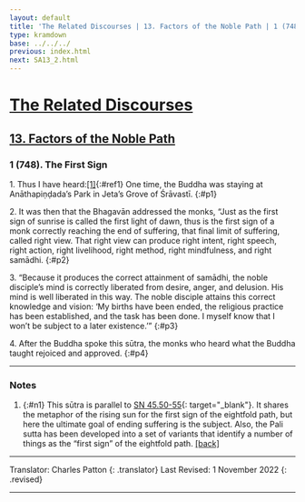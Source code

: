 ```yaml
---
layout: default
title: 'The Related Discourses | 13. Factors of the Noble Path | 1 (748). The First Sign'
type: kramdown
base: ../../../
previous: index.html
next: SA13_2.html
---
```


# [The Related Discourses](../index.html)
## [13. Factors of the Noble Path](index.html)
### 1 (748). The First Sign

1\. Thus I have heard:[\[1\]](#n1){:#ref1} One time, the Buddha was staying at Anāthapiṇḍada’s Park in Jeta’s Grove of Śrāvastī.
{:#p1}

2\. It was then that the Bhagavān addressed the monks, “Just as the first sign of sunrise is called the first light of dawn, thus is the first sign of a monk correctly reaching the end of suffering, that final limit of suffering, called right view. That right view can produce right intent, right speech, right action, right livelihood, right method, right mindfulness, and right samādhi.
{:#p2}

3\. “Because it produces the correct attainment of samādhi, the noble disciple’s mind is correctly liberated from desire, anger, and delusion. His mind is well liberated in this way. The noble disciple attains this correct knowledge and vision: ‘My births have been ended, the religious practice has been established, and the task has been done. I myself know that I won’t be subject to a later existence.’”
{:#p3}

4\. After the Buddha spoke this sūtra, the monks who heard what the Buddha taught rejoiced and approved.
{:#p4}

---

### Notes

1. {:#n1} This sūtra is parallel to [SN 45.50-55](https://suttacentral.net/sn45.50){: target="_blank"}. It shares the metaphor of the rising sun for the first sign of the eightfold path, but here the ultimate goal of ending suffering is the subject. Also, the Pali sutta has been developed into a set of variants that identify a number of things as the “first sign” of the eightfold path. [\[back\]](#ref1)

---

Translator: Charles Patton
{: .translator}
Last Revised: 1 November 2022
{: .revised}

---